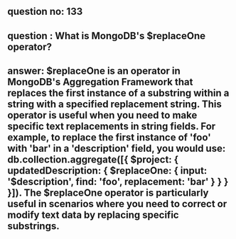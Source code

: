 
      
## question no: 133

## question : What is MongoDB's $replaceOne operator?

## answer: $replaceOne is an operator in MongoDB's Aggregation Framework that replaces the first instance of a substring within a string with a specified replacement string. This operator is useful when you need to make specific text replacements in string fields. For example, to replace the first instance of 'foo' with 'bar' in a 'description' field, you would use: db.collection.aggregate([{ $project: { updatedDescription: { $replaceOne: { input: '$description', find: 'foo', replacement: 'bar' } } } }]). The $replaceOne operator is particularly useful in scenarios where you need to correct or modify text data by replacing specific substrings.
      